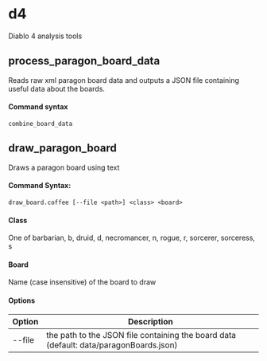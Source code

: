 # d4
Diablo 4 analysis tools

## process_paragon_board_data
Reads raw xml paragon board data and outputs a JSON file containing useful data about the boards.

#### Command syntax

	combine_board_data

## draw_paragon_board
Draws a paragon board using text

#### Command Syntax:

    draw_board.coffee [--file <path>] <class> <board>

#### Class
One of barbarian, b, druid, d, necromancer, n, rogue, r, sorcerer, sorceress, s

#### Board
Name (case insensitive) of the board to draw

#### Options

| Option         | Description |
|----------------|-------------|
| --file <path>  | the path to the JSON file containing the board data (default: data/paragonBoards.json) |
